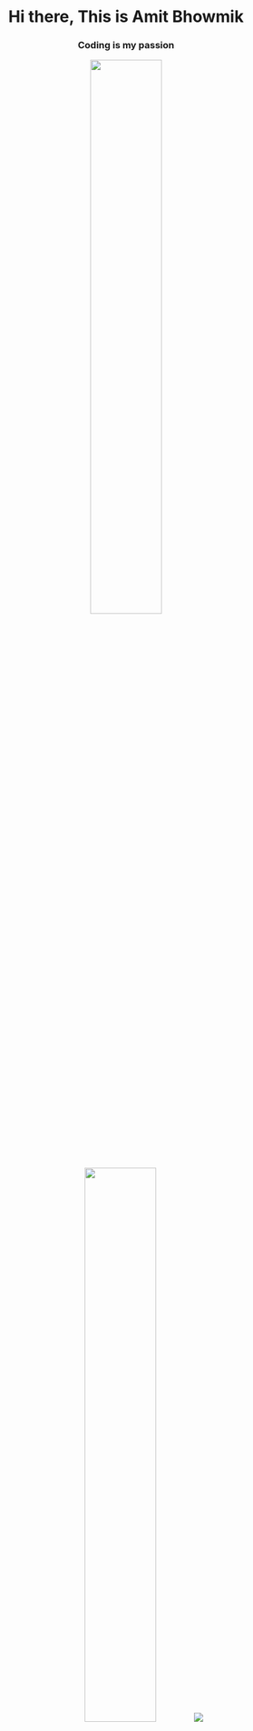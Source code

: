 <h1 align="center">Hi there, This is Amit Bhowmik</h1>
<h3 align="center">Coding is my passion</h3>



<div align="center">
  
  <img height="50%" width="auto" src ="https://github-readme-stats.vercel.app/api?username=Amit-Bhowmik&show_icons=true&count_private=true&theme=darcula&hide_border=true&bg_color=00000000">
  <img height="50%" width="auto" src ="https://github-readme-stats.vercel.app/api/top-langs/?username=Amit-Bhowmik&layout=compact&hide_border=true&theme=darcula&bg_color=00000000&langs_count=6&exclude_repo=offline-service-sharing-client">
  <img src ="https://github-readme-streak-stats.herokuapp.com?user=Amit-Bhowmik&theme=darcula&hide_border=true&background=FFFFFF00">
  <br>
  
</div>

<p align="center">&nbsp;<img align="center" src="https://github-readme-stats.vercel.app/api?username=Amit-Bhowmik&show_icons=true&locale=en&theme=darcula" alt="Amit-Bhowmik" /></p>
<p align="center"><img  src="https://github-readme-stats.vercel.app/api/wakatime?username=amit17&theme=darcula" /></p>

<h4 align="left">Connect with me:</h4>
<p align="left">
<a href="https://linkedin.com/in/amit-bhowmik-8abb6b232/" target="blank"><img align="center" src="https://raw.githubusercontent.com/rahuldkjain/github-profile-readme-generator/master/src/images/icons/Social/linked-in-alt.svg" alt="amit-bhowmik-8abb6b232/" height="20" width="auto" /></a>
<a href="https://fb.com/amit.bhowmik.5205622?_rdc=1&_rdr" target="blank"><img align="center" src="https://raw.githubusercontent.com/rahuldkjain/github-profile-readme-generator/master/src/images/icons/Social/facebook.svg" alt="amit.bhowmik.5205622?_rdc=1&_rdr" height="20" width="auto" /></a>
<a href="https://instagram.com/__amit_bhowmik__" target="blank"><img align="center" src="https://raw.githubusercontent.com/rahuldkjain/github-profile-readme-generator/master/src/images/icons/Social/instagram.svg" alt="__amit_bhowmik__" height="20" width="auto" /></a>
<a href="https://www.hackerrank.com/amitbhowmik407" target="blank"><img align="center" src="https://raw.githubusercontent.com/rahuldkjain/github-profile-readme-generator/master/src/images/icons/Social/hackerrank.svg" alt="amitbhowmik407" height="20" width="auto" /></a>
<a href="https://codeforces.com/profile/ami_tbhowmik" target="blank"><img align="center" src="https://raw.githubusercontent.com/rahuldkjain/github-profile-readme-generator/master/src/images/icons/Social/codeforces.svg" alt="ami_tbhowmik" height="20" width="auto" /></a>
</p>



###
